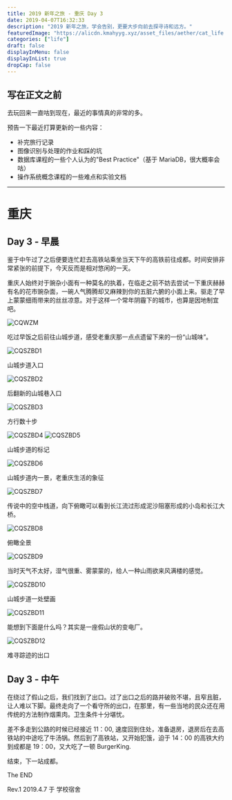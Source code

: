 ```yaml
---
title: 2019 新年之旅 - 重庆 Day 3
date: 2019-04-07T16:32:33
description: "2019 新年之旅，学会告别，更要大步向前去探寻诗和远方。"
featuredImage: "https://alicdn.kmahyyg.xyz/asset_files/aether/cat_life.webp"
categories: ["life"]
draft: false
displayInMenu: false
displayInList: true
dropCap: false
---
```


## 写在正文之前

去玩回来一直咕到现在，最近的事情真的非常的多。

预告一下最近打算更新的一些内容：

- 补完旅行记录
- 图像识别与处理的作业和踩的坑
- 数据库课程的一些个人认为的"Best Practice"（基于 MariaDB，很大概率会咕）
- 操作系统概念课程的一些难点和实验文档

---------------------------------------------

# 重庆

## Day 3 - 早晨

鉴于中午过了之后便要连忙赶去高铁站乘坐当天下午的高铁前往成都。时间安排非常紧张的前提下，今天反而是相对悠闲的一天。

重庆人始终对于豌杂小面有一种莫名的执着，在临走之前不妨去尝试一下重庆赫赫有名的花市豌杂面，一碗人气腾腾却又麻辣到你的五脏六腑的小面上来。驱走了早上蒙蒙细雨带来的丝丝凉意。对于这样一个常年阴霾下的城市，也算是因地制宜吧。

![CQWZM](https://alicdn.kmahyyg.xyz/asset_files/cqcd2019/cq-day3/2019cq-d3-1.jpg)

吃过早饭之后前往山城步道，感受老重庆那一点点遗留下来的一份“山城味”。

![CQSZBD1](https://alicdn.kmahyyg.xyz/asset_files/cqcd2019/cq-day3/2019cq-d3-2.jpg)

山城步道入口

![CQSZBD2](https://alicdn.kmahyyg.xyz/asset_files/cqcd2019/cq-day3/2019cq-d3-3.jpg)

后翻新的山城巷入口

![CQSZBD3](https://alicdn.kmahyyg.xyz/asset_files/cqcd2019/cq-day3/2019cq-d3-4.jpg)

方行数十步

![CQSZBD4](https://alicdn.kmahyyg.xyz/asset_files/cqcd2019/cq-day3/2019cq-d3-5.jpg)
![CQSZBD5](https://alicdn.kmahyyg.xyz/asset_files/cqcd2019/cq-day3/2019cq-d3-6.jpg)

山城步道的标记

![CQSZBD6](https://alicdn.kmahyyg.xyz/asset_files/cqcd2019/cq-day3/2019cq-d3-7.jpg)

山城步道内一景，老重庆生活的象征

![CQSZBD7](https://alicdn.kmahyyg.xyz/asset_files/cqcd2019/cq-day3/2019cq-d3-8.jpg)

传说中的空中栈道，向下俯瞰可以看到长江流过形成泥沙阻塞形成的小岛和长江大桥。

![CQSZBD8](https://alicdn.kmahyyg.xyz/asset_files/cqcd2019/cq-day3/2019cq-d3-13.jpg)

俯瞰全景

![CQSZBD9](https://alicdn.kmahyyg.xyz/asset_files/cqcd2019/cq-day3/2019cq-d3-9.jpg)

当时天气不太好，湿气很重、雾蒙蒙的，给人一种山雨欲来风满楼的感觉。

![CQSZBD10](https://alicdn.kmahyyg.xyz/asset_files/cqcd2019/cq-day3/2019cq-d3-10.jpg)

山城步道一处壁画

![CQSZBD11](https://alicdn.kmahyyg.xyz/asset_files/cqcd2019/cq-day3/2019cq-d3-11.jpg)

能想到下面是什么吗？其实是一座假山状的变电厂。

![CQSZBD12](https://alicdn.kmahyyg.xyz/asset_files/cqcd2019/cq-day3/2019cq-d3-12.jpg)

难寻踪迹的出口

## Day 3 - 中午

在绕过了假山之后，我们找到了出口。过了出口之后的路并破败不堪，且窄且脏，让人难以下脚。最终走向了一个看守所的出口，在那里，有一些当地的民众还在用传统的方法制作烟熏肉。卫生条件十分堪忧。

差不多走到公路的时候已经接近 11：00, 速度回到住处，准备退房，退房后在去高铁站的中途吃了牛汤锅。然后到了高铁站，又开始犯饿，迫于 14：00 的高铁大约到成都是 19：00，又大吃了一顿 BurgerKing.

结束，下一站成都。

The END

Rev.1 2019.4.7 于 学校宿舍
